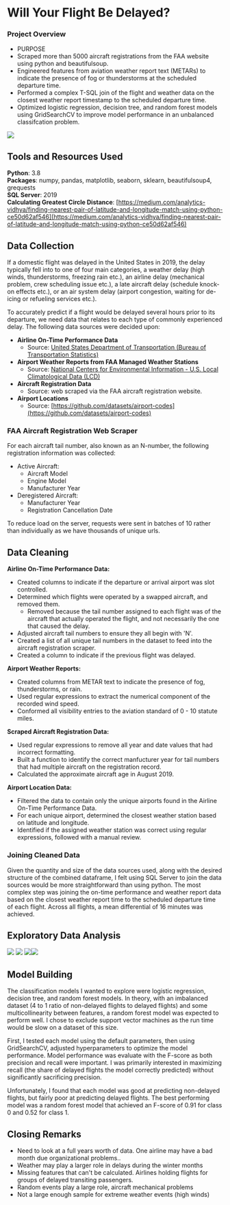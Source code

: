 # Will Your Flight Be Delayed?
### Project Overview
  * PURPOSE 
  * Scraped more than 5000 aircraft registrations from the FAA website using python and beautifulsoup.
  * Engineered features from aviation weather report text (METARs) to indicate the presence of fog or thunderstorms at the scheduled departure time.
  * Performed a complex T-SQL join of the flight and weather data on the closest weather report timestamp to the scheduled departure time.
  * Optimized logistic regression, decision tree, and random forest models using GridSearchCV to improve model performance in an unbalanced classifcation problem. 
  
  ![](san_francisco_airport.jpg)
## Tools and Resources Used
**Python**: 3.8  
**Packages**: numpy, pandas, matplotlib, seaborn, sklearn, beautifulsoup4, grequests  
**SQL Server**: 2019  
**Calculating Greatest Circle Distance**: [https://medium.com/analytics-vidhya/finding-nearest-pair-of-latitude-and-longitude-match-using-python-ce50d62af546](https://medium.com/analytics-vidhya/finding-nearest-pair-of-latitude-and-longitude-match-using-python-ce50d62af546)  

## Data Collection  
If a domestic flight was delayed in the United States in 2019, the delay typically fell into to one of four main categories, a weather delay (high winds, thunderstorms, freezing rain etc.), an airline delay (mechanical problem, crew scheduling issue etc.), a late aircraft delay (schedule knock-on effects etc.), or an air system delay (airport congestion, waiting for de-icing or refueling services etc.).  

To accurately predict if a flight would be delayed several hours prior to its departure, we need data that relates to each type of commonly experienced delay. The following data sources were decided upon:  

  * **Airline On-Time Performance Data**
      * Source: [United States Department of Transportation (Bureau of Transportation Statistics)](https://www.transtats.bts.gov/Tables.asp?DB_ID=120&DB_Name=Airline%20On-Time%20Performance%20Data&DB_Short_Name=On-Time)
  * **Airport Weather Reports from FAA Managed Weather Stations**
      * Source: [National Centers for Environmental Information - U.S. Local Climatological Data (LCD)](https://www.ncei.noaa.gov/access/metadata/landing-page/bin/iso?id=gov.noaa.ncdc:C00684)
  * **Aircraft Registration Data**  
      * Source: web scraped via the FAA aircraft registration website.  
  * **Airport Locations**
      * Source: [https://github.com/datasets/airport-codes](https://github.com/datasets/airport-codes)
  
    
### FAA Aircraft Registration Web Scraper

For each aircraft tail number, also known as an N-number, the following registration information was collected:
  * Active Aircraft:
    * Aircraft Model
    * Engine Model
    * Manufacturer Year
  * Deregistered Aircraft:
    * Manufacturer Year
    * Registration Cancellation Date
    
To reduce load on the server, requests were sent in batches of 10 rather than individually as we have thousands of unique urls.  
## Data Cleaning
**Airline On-Time Performance Data:**
  * Created columns to indicate if the departure or arrival airport was slot controlled.
  * Determined which flights were operated by a swapped aircraft, and removed them.
    * Removed because the tail number assigned to each flight was of the aircraft that actually operated the flight, and not necessarily the one that caused the delay. 
  * Adjusted aircraft tail numbers to ensure they all begin with 'N'.
  * Created a list of all unique tail numbers in the dataset to feed into the aircraft registration scraper.
  * Created a column to indicate if the previous flight was delayed.

**Airport Weather Reports:**
  * Created columns from METAR text to indicate the presence of fog, thunderstorms, or rain. 
  * Used regular expressions to extract the numerical component of the recorded wind speed.
  * Conformed all visibility entries to the aviation standard of 0 - 10 statute miles.  

**Scraped Aircraft Registration Data:**  
  * Used regular expressions to remove all year and date values that had incorrect formatting.
  * Built a function to identify the correct manfucturer year for tail numbers that had multiple aircraft on the registration record. 
  * Calculated the approximate aircraft age in August 2019. 
  
**Airport Location Data:**
  * Filtered the data to contain only the unique airports found in the Airline On-Time Performance Data.
  * For each unique airport, determined the closest weather station based on latitude and longitude.  
  * Identified if the assigned weather station was correct using regular expressions, followed with a manual review. 

### Joining Cleaned Data  
Given the quantity and size of the data sources used, along with the desired structure of the combined dataframe, I felt using SQL Server to join the data sources would be more straightforward than using python. The most complex step was joining the on-time performance and weather report data based on the closest weather report time to the scheduled departure time of each flight. Across all flights, a mean differential of 16 minutes was achieved.

## Exploratory Data Analysis
![](aircraft_age_dist.png)
![](delays_by_hour.png) ![](thunderstorm_delays.png)![](corr_matrix.png)

## Model Building
The classification models I wanted to explore were logistic regression, decision tree, and random forest models. In theory, with an imbalanced dataset (4 to 1 ratio of non-delayed flights to delayed flights) and some multicollinearity between features, a random forest model was expected to perform well. I chose to exclude support vector machines as the run time would be slow on a dataset of this size. 

First, I tested each model using the default parameters, then using GridSearchCV, adjusted hyperparameters to optimize the model performance. Model performance was evaluate with the F-score as both precision and recall were important. I was primarily interested in maximizing recall (the share of delayed flights the model correctly predicted) without significantly sacrificing precision. 

Unfortunately, I found that each model was good at predicting non-delayed flights, but fairly poor at predicting delayed flights. The best performing model was a random forest model that achieved an F-score of 0.91 for class 0 and 0.52 for class 1.

## Closing Remarks

- Need to look at a full years worth of data. One airline may have a bad month due organizational problems.. 
- Weather may play a larger role in delays during the winter months
- Missing features that can't be calculated. Airlines holding flights for groups of delayed transiting passengers.
- Random events play a large role, aircraft mechanical problems
- Not a large enough sample for extreme weather events (high winds)
